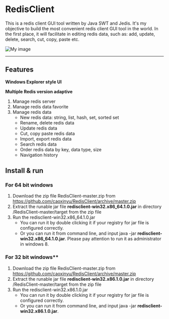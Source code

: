 # RedisClient


This is a redis client GUI tool written by Java SWT and Jedis. It's my objective to build the most convenient redis client GUI tool in the world. In the first place, it will facilitate in editing redis data, such as: add, update, delete, search, cut, copy, paste etc.

![My image](https://github.com/caoxinyu/RedisClient/raw/master/src/main/resources/screen.png)

--------

## Features

**Windows Explorer style UI**

**Multiple Redis version adaptive**

 1. Manage redis server
 2. Manage redis data favorite
 3. Manage redis data
 	* New redis data: string, list, hash, set, sorted set
 	* Rename, delete redis data
 	* Update redis data
 	* Cut, copy paste redis data
 	* Import, export redis data
 	* Search redis data
 	* Order redis data by key, data type, size
 	* Navigation history


## Install & run

### For 64 bit windows
 1. Download the zip file RedisClient-master.zip from https://github.com/caoxinyu/RedisClient/archive/master.zip
 2. Extract the runable jar file **redisclient-win32.x86_64.1.0.jar** in directory /RedisClient-master/target from the zip file
 3. Run the redisclient-win32.x86_64.1.0.jar
 	* You can run it by double clicking it if your registry for jar file is configured correctly.
 	* Or you can run it from command line, and input java -jar **redisclient-win32.x86_64.1.0.jar**. Please pay attention to run it as administrator in windows 8.
 	
### For 32 bit windows**
 1. Download the zip file RedisClient-master.zip from https://github.com/caoxinyu/RedisClient/archive/master.zip
 2. Extract the runable jar file **redisclient-win32.x86.1.0.jar** in directory /RedisClient-master/target from the zip file
 3. Run the redisclient-win32.x86.1.0.jar
 	* You can run it by double clicking it if your registry for jar file is configured correctly.
 	* Or you can run it from command line, and input java -jar **redisclient-win32.x86.1.0.jar**. 